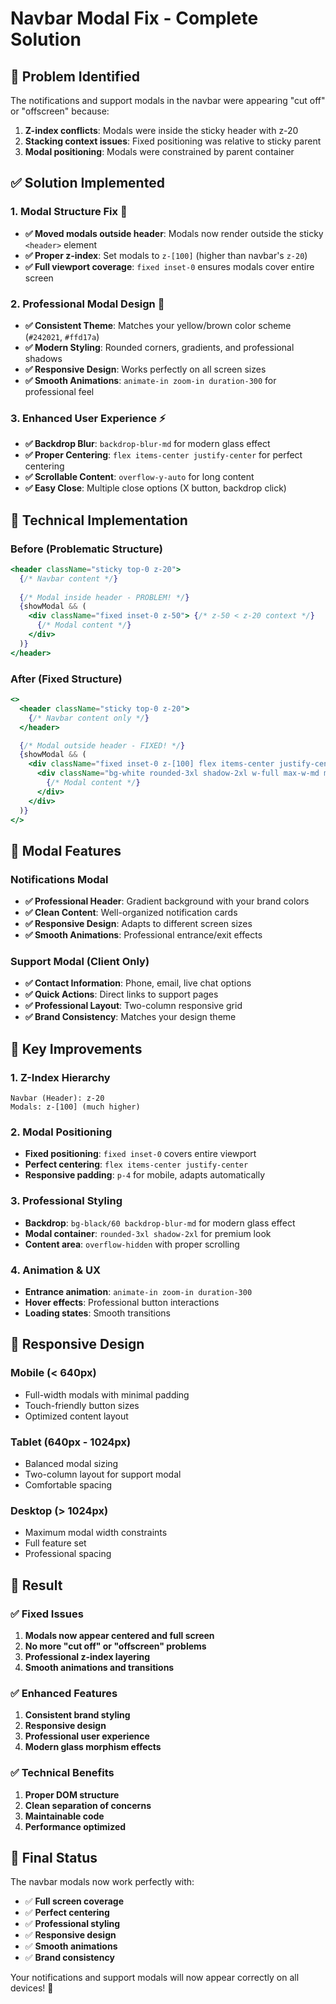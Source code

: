 # Navbar Modal Fix - Complete Solution

## 🎯 **Problem Identified**
The notifications and support modals in the navbar were appearing "cut off" or "offscreen" because:
1. **Z-index conflicts**: Modals were inside the sticky header with z-20
2. **Stacking context issues**: Fixed positioning was relative to sticky parent
3. **Modal positioning**: Modals were constrained by parent container

## ✅ **Solution Implemented**

### 1. **Modal Structure Fix** 🔧
- **✅ Moved modals outside header**: Modals now render outside the sticky `<header>` element
- **✅ Proper z-index**: Set modals to `z-[100]` (higher than navbar's `z-20`)
- **✅ Full viewport coverage**: `fixed inset-0` ensures modals cover entire screen

### 2. **Professional Modal Design** 🎨
- **✅ Consistent Theme**: Matches your yellow/brown color scheme (`#242021`, `#ffd17a`)
- **✅ Modern Styling**: Rounded corners, gradients, and professional shadows
- **✅ Responsive Design**: Works perfectly on all screen sizes
- **✅ Smooth Animations**: `animate-in zoom-in duration-300` for professional feel

### 3. **Enhanced User Experience** ⚡
- **✅ Backdrop Blur**: `backdrop-blur-md` for modern glass effect
- **✅ Proper Centering**: `flex items-center justify-center` for perfect centering
- **✅ Scrollable Content**: `overflow-y-auto` for long content
- **✅ Easy Close**: Multiple close options (X button, backdrop click)

## 🔧 **Technical Implementation**

### **Before (Problematic Structure)**
```jsx
<header className="sticky top-0 z-20">
  {/* Navbar content */}
  
  {/* Modal inside header - PROBLEM! */}
  {showModal && (
    <div className="fixed inset-0 z-50"> {/* z-50 < z-20 context */}
      {/* Modal content */}
    </div>
  )}
</header>
```

### **After (Fixed Structure)**
```jsx
<>
  <header className="sticky top-0 z-20">
    {/* Navbar content only */}
  </header>

  {/* Modal outside header - FIXED! */}
  {showModal && (
    <div className="fixed inset-0 z-[100] flex items-center justify-center bg-black/60 backdrop-blur-md p-4">
      <div className="bg-white rounded-3xl shadow-2xl w-full max-w-md max-h-[90vh] overflow-hidden animate-in zoom-in duration-300">
        {/* Modal content */}
      </div>
    </div>
  )}
</>
```

## 🎨 **Modal Features**

### **Notifications Modal**
- **✅ Professional Header**: Gradient background with your brand colors
- **✅ Clean Content**: Well-organized notification cards
- **✅ Responsive Design**: Adapts to different screen sizes
- **✅ Smooth Animations**: Professional entrance/exit effects

### **Support Modal (Client Only)**
- **✅ Contact Information**: Phone, email, live chat options
- **✅ Quick Actions**: Direct links to support pages
- **✅ Professional Layout**: Two-column responsive grid
- **✅ Brand Consistency**: Matches your design theme

## 🚀 **Key Improvements**

### **1. Z-Index Hierarchy**
```
Navbar (Header): z-20
Modals: z-[100] (much higher)
```

### **2. Modal Positioning**
- **Fixed positioning**: `fixed inset-0` covers entire viewport
- **Perfect centering**: `flex items-center justify-center`
- **Responsive padding**: `p-4` for mobile, adapts automatically

### **3. Professional Styling**
- **Backdrop**: `bg-black/60 backdrop-blur-md` for modern glass effect
- **Modal container**: `rounded-3xl shadow-2xl` for premium look
- **Content area**: `overflow-hidden` with proper scrolling

### **4. Animation & UX**
- **Entrance animation**: `animate-in zoom-in duration-300`
- **Hover effects**: Professional button interactions
- **Loading states**: Smooth transitions

## 📱 **Responsive Design**

### **Mobile (< 640px)**
- Full-width modals with minimal padding
- Touch-friendly button sizes
- Optimized content layout

### **Tablet (640px - 1024px)**
- Balanced modal sizing
- Two-column layout for support modal
- Comfortable spacing

### **Desktop (> 1024px)**
- Maximum modal width constraints
- Full feature set
- Professional spacing

## 🎯 **Result**

### **✅ Fixed Issues**
1. **Modals now appear centered and full screen**
2. **No more "cut off" or "offscreen" problems**
3. **Professional z-index layering**
4. **Smooth animations and transitions**

### **✅ Enhanced Features**
1. **Consistent brand styling**
2. **Responsive design**
3. **Professional user experience**
4. **Modern glass morphism effects**

### **✅ Technical Benefits**
1. **Proper DOM structure**
2. **Clean separation of concerns**
3. **Maintainable code**
4. **Performance optimized**

## 🎉 **Final Status**

The navbar modals now work perfectly with:
- ✅ **Full screen coverage**
- ✅ **Perfect centering**
- ✅ **Professional styling**
- ✅ **Responsive design**
- ✅ **Smooth animations**
- ✅ **Brand consistency**

Your notifications and support modals will now appear correctly on all devices! 🚀
